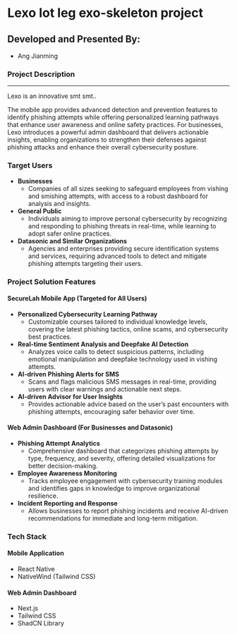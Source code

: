 <h1>Lexo Iot leg exo-skeleton project</h1>
<h2>Developed and Presented By:</h2>
<ul>
  <li>Ang Jianming</li>
</ul>

<h3>Project Description</h3>
<hr />
<p>
  Lexo is an innovative smt smt..
</p>
<p>
  The mobile app provides advanced detection and prevention features to identify phishing attempts while offering personalized learning pathways that enhance user awareness and online safety practices. For businesses, Lexo introduces a powerful admin dashboard that delivers actionable insights, enabling organizations to strengthen their defenses against phishing attacks and enhance their overall cybersecurity posture.
</p>

<h3>Target Users</h3>
<ul>
  <li>
    <strong>Businesses</strong>
    <ul>
      <li>Companies of all sizes seeking to safeguard employees from vishing and smishing attempts, with access to a robust dashboard for analysis and insights.</li>
    </ul>
  </li>
  <li>
    <strong>General Public</strong>
    <ul>
      <li>Individuals aiming to improve personal cybersecurity by recognizing and responding to phishing threats in real-time, while learning to adopt safer online practices.</li>
    </ul>
  </li>
  <li>
    <strong>Datasonic and Similar Organizations</strong>
    <ul>
      <li>Agencies and enterprises providing secure identification systems and services, requiring advanced tools to detect and mitigate phishing attempts targeting their users.</li>
    </ul>
  </li>
</ul>

<h3>Project Solution Features</h3>
<h4>SecureLah Mobile App (Targeted for All Users)</h4>
<ul>
  <li>
    <strong>Personalized Cybersecurity Learning Pathway</strong>
    <ul>
      <li>Customizable courses tailored to individual knowledge levels, covering the latest phishing tactics, online scams, and cybersecurity best practices.</li>
    </ul>
  </li>
  <li>
    <strong>Real-time Sentiment Analysis and Deepfake AI Detection</strong>
    <ul>
      <li>Analyzes voice calls to detect suspicious patterns, including emotional manipulation and deepfake technology used in vishing attempts.</li>
    </ul>
  </li>
  <li>
    <strong>AI-driven Phishing Alerts for SMS</strong>
    <ul>
      <li>Scans and flags malicious SMS messages in real-time, providing users with clear warnings and actionable next steps.</li>
    </ul>
  </li>
  <li>
    <strong>AI-driven Advisor for User Insights</strong>
    <ul>
      <li>Provides actionable advice based on the user’s past encounters with phishing attempts, encouraging safer behavior over time.</li>
    </ul>
  </li>
</ul>

<h4>Web Admin Dashboard (For Businesses and Datasonic)</h4>
<ul>
  <li>
    <strong>Phishing Attempt Analytics</strong>
    <ul>
      <li>Comprehensive dashboard that categorizes phishing attempts by type, frequency, and severity, offering detailed visualizations for better decision-making.</li>
    </ul>
  </li>
  <li>
    <strong>Employee Awareness Monitoring</strong>
    <ul>
      <li>Tracks employee engagement with cybersecurity training modules and identifies gaps in knowledge to improve organizational resilience.</li>
    </ul>
  </li>
  <li>
    <strong>Incident Reporting and Response</strong>
    <ul>
      <li>Allows businesses to report phishing incidents and receive AI-driven recommendations for immediate and long-term mitigation.</li>
    </ul>
  </li>
</ul>

<h3>Tech Stack</h3>
<h4>Mobile Application</h4>
<ul>
  <li>React Native</li>
  <li>NativeWind (Tailwind CSS)</li>
</ul>

<h4>Web Admin Dashboard</h4>
<ul>
  <li>Next.js</li>
  <li>Tailwind CSS</li>
  <li>ShadCN Library</li>
</ul>


